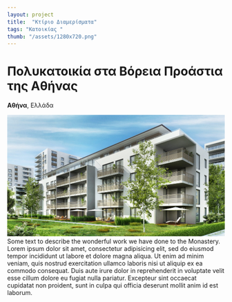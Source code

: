 ```yaml
---
layout: project
title:  "Κτίριο Διαμερίσματα"
tags: "Κατοικίας "
thumb: "/assets/1280x720.png"
---
```


# Πολυκατοικία στα Βόρεια Προάστια της Αθήνας

**Αθήνα**, Ελλάδα

![My helpful screenshot](/assets/investing_in_apartment_buildings-scaled.jpg)
Some text to describe the wonderful work we have done to the Monastery. Lorem ipsum dolor sit amet, consectetur adipisicing elit, sed do eiusmod tempor incididunt ut labore et dolore magna aliqua. Ut enim ad minim veniam, quis nostrud exercitation ullamco laboris nisi ut aliquip ex ea commodo consequat. Duis aute irure dolor in reprehenderit in voluptate velit esse cillum dolore eu fugiat nulla pariatur. Excepteur sint occaecat cupidatat non proident, sunt in culpa qui officia deserunt mollit anim id est laborum.
